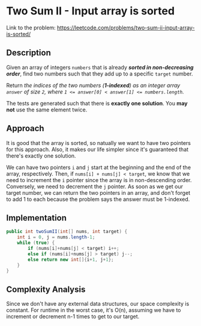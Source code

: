 # Two Sum II - Input array is sorted

Link to the problem: https://leetcode.com/problems/two-sum-ii-input-array-is-sorted/

## Description
Given an array of integers `numbers` that is already ***sorted in non-decreasing order***, find two numbers such that they add up to a specific `target` number.

Return *the indices of the two numbers (**1-indexed**) as an integer array `answer` of size `2`, where `1 <= answer[0] < answer[1] <= numbers.length`.*

The tests are generated such that there is **exactly one solution**. You **may not** use the same element twice.

## Approach
It is good that the array is sorted, so natually we want to have two pointers for this approach. Also, it makes our life simpler since it's guaranteed that there's exactly one solution.

We can have two pointers `i` and `j` start at the beginning and the end of the array, respectively. Then, if `nums[i] + nums[j] < target`, we know that we need to increment the `i` pointer since the array is in non-descending order. Conversely, we need to decrement the `j` pointer. As soon as we get our target number, we can return the two pointers in an array, and don't forget to add 1 to each because the problem says the answer must be 1-indexed.

## Implementation

```java
public int twoSumII(int[] nums, int target) {
    int i = 0, j = nums.length-1;
    while (true) {
        if (nums[i]+nums[j] < target) i++;
        else if (nums[i]+nums[j] > target) j--;
        else return new int[]{i+1, j+1};
    }
}
```

## Complexity Analysis

Since we don't have any external data structures, our space complexity is constant. For runtime in the worst case, it's O(n), assuming we have to increment or decrement n-1 times to get to our target. 